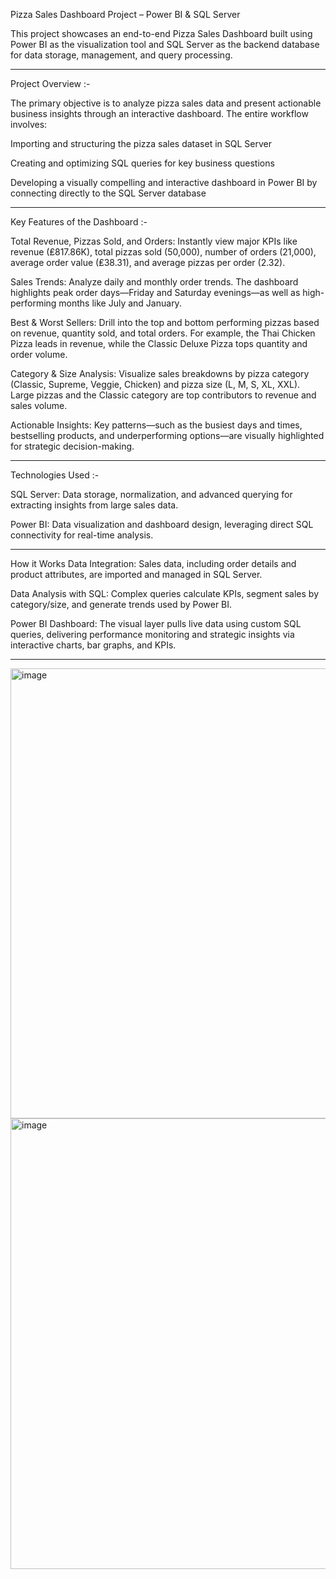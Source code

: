 Pizza Sales Dashboard Project – Power BI & SQL Server

This project showcases an end-to-end Pizza Sales Dashboard built using Power BI as the visualization tool and SQL Server as the backend database for data storage, management, and query processing.
________________________________________________________________________________________________________________

Project Overview :- 

The primary objective is to analyze pizza sales data and present actionable business insights through an interactive dashboard. The entire workflow involves:

Importing and structuring the pizza sales dataset in SQL Server

Creating and optimizing SQL queries for key business questions

Developing a visually compelling and interactive dashboard in Power BI by connecting directly to the SQL Server database

________________________________________________________________________________________________________________

Key Features of the Dashboard :- 

Total Revenue, Pizzas Sold, and Orders: Instantly view major KPIs like revenue (₤817.86K), total pizzas sold (50,000), number of orders (21,000), average order value (₤38.31), and average pizzas per order (2.32).

Sales Trends: Analyze daily and monthly order trends. The dashboard highlights peak order days—Friday and Saturday evenings—as well as high-performing months like July and January.

Best & Worst Sellers: Drill into the top and bottom performing pizzas based on revenue, quantity sold, and total orders. For example, the Thai Chicken Pizza leads in revenue, while the Classic Deluxe Pizza tops quantity and order volume.

Category & Size Analysis: Visualize sales breakdowns by pizza category (Classic, Supreme, Veggie, Chicken) and pizza size (L, M, S, XL, XXL). Large pizzas and the Classic category are top contributors to revenue and sales volume.


Actionable Insights: Key patterns—such as the busiest days and times, bestselling products, and underperforming options—are visually highlighted for strategic decision-making.
________________________________________________________________________________________________________________

Technologies Used :- 

SQL Server: Data storage, normalization, and advanced querying for extracting insights from large sales data.

Power BI: Data visualization and dashboard design, leveraging direct SQL connectivity for real-time analysis.
________________________________________________________________________________________________________________

How it Works
Data Integration: Sales data, including order details and product attributes, are imported and managed in SQL Server.

Data Analysis with SQL: Complex queries calculate KPIs, segment sales by category/size, and generate trends used by Power BI.

Power BI Dashboard: The visual layer pulls live data using custom SQL queries, delivering performance monitoring and strategic insights via interactive charts, bar graphs, and KPIs.
________________________________________________________________________________________________________________

<img width="1281" height="720" alt="image" src="https://github.com/user-attachments/assets/5c58d5fb-ff76-4c80-9ac3-5fa0a2fabc8a" />

<img width="1282" height="721" alt="image" src="https://github.com/user-attachments/assets/643ce368-4a21-4607-b25b-69e05802a127" />
